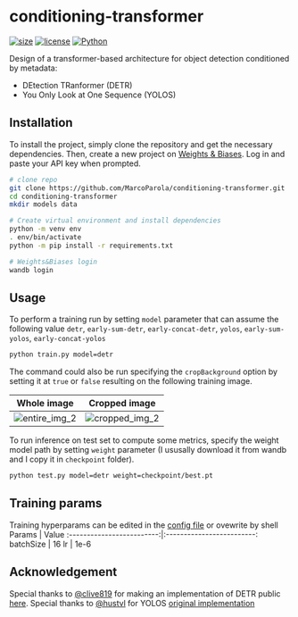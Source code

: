 # conditioning-transformer

[![size](https://img.shields.io/github/languages/code-size/MarcoParola/conditioning-transformer?style=plastic)]()
[![license](https://img.shields.io/static/v1?label=OS&message=Linux&color=green&style=plastic)]()
[![Python](https://img.shields.io/static/v1?label=Python&message=3.10&color=blue&style=plastic)]()


Design of a transformer-based architecture for object detection conditioned by metadata:
- DEtection TRanformer (DETR)
- You Only Look at One Sequence (YOLOS)


## **Installation**

To install the project, simply clone the repository and get the necessary dependencies. Then, create a new project on [Weights & Biases](https://wandb.ai/site). Log in and paste your API key when prompted.
```sh
# clone repo
git clone https://github.com/MarcoParola/conditioning-transformer.git
cd conditioning-transformer
mkdir models data

# Create virtual environment and install dependencies 
python -m venv env
. env/bin/activate
python -m pip install -r requirements.txt 

# Weights&Biases login 
wandb login 
```

## **Usage**

To perform a training run by setting `model` parameter that can assume the following value `detr`, `early-sum-detr`, `early-concat-detr`, `yolos`, `early-sum-yolos`, `early-concat-yolos`
```sh
python train.py model=detr
```
The command could also be run specifying the `cropBackground` option by setting it at `true` or `false` resulting on the following training image.

Whole image             |  Cropped image
:-------------------------:|:-------------------------:
![entire_img_2](https://github.com/user-attachments/assets/8895703b-8920-4bea-9394-48fc00a577ed)  |  ![cropped_img_2](https://github.com/user-attachments/assets/5c6e5cce-2f33-4412-9b9e-007afaa81e1b)


 

To run inference on test set to compute some metrics, specify the weight model path by setting `weight` parameter (I ususally download it from wandb and I copy it in `checkpoint` folder).
```sh
python test.py model=detr weight=checkpoint/best.pt
```

## **Training params**
Training hyperparams can be edited in the [config file](./config/config.yaml) or ovewrite by shell
Params             |  Value
:-------------------------:|:-------------------------:
batchSize  |  16
lr  |  1e-6

## Acknowledgement
Special thanks to [@clive819](https://github.com/clive819) for making an implementation of DETR public [here](https://github.com/clive819/Modified-DETR). Special thanks to [@hustvl](https://github.com/hustvl) for YOLOS [original implementation](https://github.com/hustvl/YOLOS)

